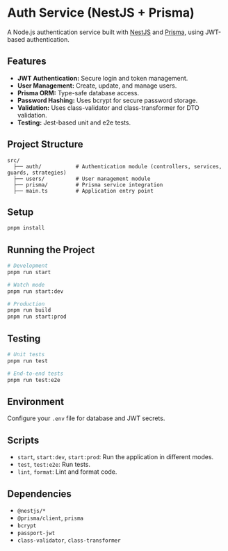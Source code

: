 # Auth Service (NestJS + Prisma)

A Node.js authentication service built with [NestJS](https://nestjs.com/) and [Prisma](https://www.prisma.io/), using JWT-based authentication.

## Features

- **JWT Authentication:** Secure login and token management.
- **User Management:** Create, update, and manage users.
- **Prisma ORM:** Type-safe database access.
- **Password Hashing:** Uses bcrypt for secure password storage.
- **Validation:** Uses class-validator and class-transformer for DTO validation.
- **Testing:** Jest-based unit and e2e tests.

## Project Structure

```
src/
  ├── auth/           # Authentication module (controllers, services, guards, strategies)
  ├── users/          # User management module
  ├── prisma/         # Prisma service integration
  ├── main.ts         # Application entry point
```

## Setup

```bash
pnpm install
```

## Running the Project

```bash
# Development
pnpm run start

# Watch mode
pnpm run start:dev

# Production
pnpm run build
pnpm run start:prod
```

## Testing

```bash
# Unit tests
pnpm run test

# End-to-end tests
pnpm run test:e2e
```

## Environment

Configure your `.env` file for database and JWT secrets.

## Scripts

- `start`, `start:dev`, `start:prod`: Run the application in different modes.
- `test`, `test:e2e`: Run tests.
- `lint`, `format`: Lint and format code.

## Dependencies

- `@nestjs/*`
- `@prisma/client`, `prisma`
- `bcrypt`
- `passport-jwt`
- `class-validator`, `class-transformer`
